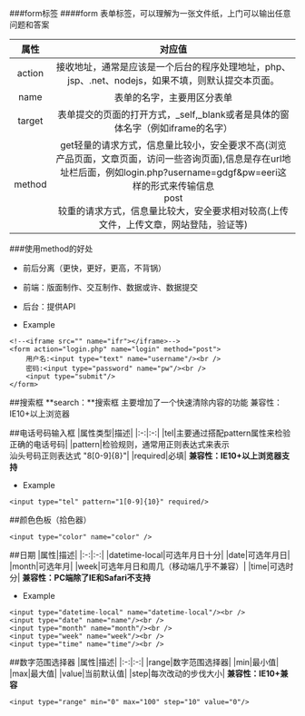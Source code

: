 ###form标签
####form    表单标签，可以理解为一张文件纸，上门可以输出任意问题和答案

|属性|对应值|
|:-:|:-:|
|action|接收地址，通常是应该是一个后台的程序处理地址，php、jsp、.net、nodejs，如果不填，则默认提交本页面。|
|name|表单的名字，主要用区分表单|
|target|表单提交的页面的打开方式，_self,_blank或者是具体的窗体名字（例如iframe的名字）|
|method|get<ba>轻量的请求方式，信息量比较小，安全要求不高(浏览产品页面，文章页面，访问一些咨询页面),信息是存在url地址栏后面，例如login.php?username=gdgf&pw=eeri这样的形式来传输信息<br>post<br>较重的请求方式，信息量比较大，安全要求相对较高(上传文件，上传文章，网站登陆，验证等)|
###使用method的好处
- 前后分离（更快，更好，更高，不背锅）
- 前端：版面制作、交互制作、数据或许、数据提交                   
- 后台：提供API

- Example
```
<!--<iframe src="" name="ifr"></iframe>-->
<form action="login.php" name="login" method="post">
	用户名:<input type="text" name="username"/><br />
	密码:<input type="password" name="pw"/><br />
	<input type="submit"/>
</form>
```

##搜索框
**search：**搜索框  主要增加了一个快速清除内容的功能
兼容性：IE10+以上浏览器

##电话号码输入框
|属性类型|描述|
|:-:|:-:|
|tel|主要通过搭配pattern属性来检验正确的电话号码|
|pattern|检验规则，通常用正则表达式来表示<br>汕头号码正则表达式  "8[0-9]{8}"|
|required|必填|
**兼容性：IE10+以上浏览器支持**
- Example
```
<input type="tel" pattern="1[0-9]{10}" required/>
```

##颜色色板（拾色器）
```
<input type="color" name="color" />
```

##日期
|属性|描述|
|:-:|:-:|
|datetime-local|可选年月日十分|
|date|可选年月日|
|month|可选年月|
|week|可选年月日和周几（移动端几乎不兼容）|
|time|可选时分|
**兼容性：PC端除了IE和Safari不支持**   
- Example
```
<input type="datetime-local" name="datetime-local"/><br />
<input type="date" name="name"/><br />
<input type="month" name="month"/><br />
<input type="week" name="week"/><br />
<input type="time" name="time"/><br />
```

##数字范围选择器
|属性|描述|
|:-:|:-:|
|range|数字范围选择器|
|min|最小值|
|max|最大值|
|value|当前默认值|
|step|每次改动的步伐大小|
**兼容性：IE10+兼容**
```
<input type="range" min="0" max="100" step="10" value="0"/>
```


